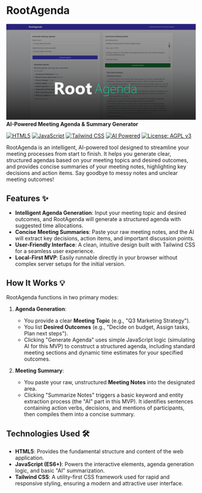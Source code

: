 # RootAgenda
![](https://raw.githubusercontent.com/TaqsBlaze/RootAgenda/refs/heads/main/docs/image/meeting.png)
**AI-Powered Meeting Agenda & Summary Generator**

[![HTML5](https://img.shields.io/badge/HTML5-E34F26?style=for-the-badge&logo=html5&logoColor=white)](https://developer.mozilla.org/en-US/docs/Web/HTML)
[![JavaScript](https://img.shields.io/badge/JavaScript-F7DF1E?style=for-the-badge&logo=javascript&logoColor=black)](https://developer.mozilla.org/en-US/docs/Web/JavaScript)
[![Tailwind CSS](https://img.shields.io/badge/Tailwind_CSS-38B2AC?style=for-the-badge&logo=tailwind-css&logoColor=white)](https://tailwindcss.com/)
[![AI Powered](https://img.shields.io/badge/AI%20Powered-FF69B4?style=for-the-badge&logo=dataai&logoColor=white)](https://en.wikipedia.org/wiki/Artificial_intelligence)
[![License: AGPL v3](https://img.shields.io/badge/License-AGPL_v3-blue.svg)](https://www.gnu.org/licenses/agpl-3.0)

RootAgenda is an intelligent, AI-powered tool designed to streamline your meeting processes from start to finish. It helps you generate clear, structured agendas based on your meeting topics and desired outcomes, and provides concise summaries of your meeting notes, highlighting key decisions and action items. Say goodbye to messy notes and unclear meeting outcomes!


## Features ✨

* **Intelligent Agenda Generation**: Input your meeting topic and desired outcomes, and RootAgenda will generate a structured agenda with suggested time allocations.
* **Concise Meeting Summaries**: Paste your raw meeting notes, and the AI will extract key decisions, action items, and important discussion points.
* **User-Friendly Interface**: A clean, intuitive design built with Tailwind CSS for a seamless user experience.
* **Local-First MVP**: Easily runnable directly in your browser without complex server setups for the initial version.

## How It Works 💡

RootAgenda functions in two primary modes:

1.  **Agenda Generation**:
    * You provide a clear **Meeting Topic** (e.g., "Q3 Marketing Strategy").
    * You list **Desired Outcomes** (e.g., "Decide on budget, Assign tasks, Plan next steps").
    * Clicking "Generate Agenda" uses simple JavaScript logic (simulating AI for this MVP) to construct a structured agenda, including standard meeting sections and dynamic time estimates for your specified outcomes.

2.  **Meeting Summary**:
    * You paste your raw, unstructured **Meeting Notes** into the designated area.
    * Clicking "Summarize Notes" triggers a basic keyword and entity extraction process (the "AI" part in this MVP). It identifies sentences containing action verbs, decisions, and mentions of participants, then compiles them into a concise summary.

## Technologies Used 🛠️

* **HTML5**: Provides the fundamental structure and content of the web application.
* **JavaScript (ES6+)**: Powers the interactive elements, agenda generation logic, and basic "AI" summarization.
* **Tailwind CSS**: A utility-first CSS framework used for rapid and responsive styling, ensuring a modern and attractive user interface.

